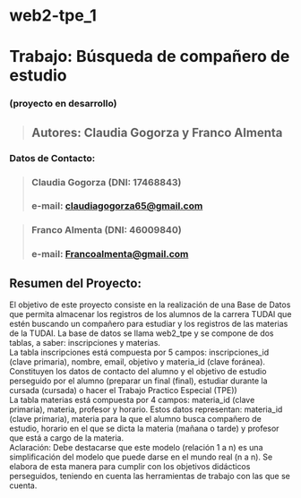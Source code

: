 # web2-tpe_1
# Trabajo: Búsqueda de compañero de estudio 
### (proyecto en desarrollo)
> ## Autores: Claudia Gogorza y Franco Almenta

### Datos de Contacto:
> ### Claudia Gogorza (DNI: 17468843)
> ### e-mail: claudiagogorza65@gmail.com

> ### Franco Almenta (DNI: 46009840)
> ### e-mail: Francoalmenta@gmail.com

## Resumen del Proyecto:
<p>El objetivo de este proyecto consiste en la realización de una Base de Datos que permita almacenar
los registros de los alumnos de la carrera TUDAI que estén buscando un compañero para estudiar y los registros de 
las materias de la TUDAI. La base de datos se llama web2_tpe y se compone de dos tablas, a saber: inscripciones y materias.<br>
La tabla inscripciones está compuesta por 5 campos: inscripciones_id (clave primaria), nombre, email, objetivo  y materia_id (clave foránea). Constituyen los datos de contacto del alumno y el objetivo de estudio perseguido por el alumno
(preparar un final (final), estudiar durante la cursada (cursada) o hacer el Trabajo Practico Especial (TPE))<br>
La tabla materias está compuesta por 4 campos: materia_id (clave primaria), materia, profesor y horario.
Estos datos representan: materia_id (clave primaria), materia para la que el alumno busca compañero de estudio, horario en el que se dicta la materia (mañana o tarde) y profesor que está a cargo de la materia.<br>
Aclaración: Debe destacarse que este modelo (relación 1 a n) es una simplificación del modelo que puede darse en el mundo real
(n a n). Se elabora de esta manera para cumplir con los objetivos didácticos perseguidos, teniendo en cuenta las 
herramientas de trabajo con las que se cuenta. <p>



